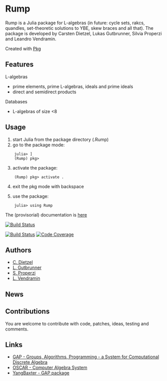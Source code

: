 
# Rump
Rump is a Julia package for L-algebras (in future: cycle sets, rakcs, quandles, set-theoretic solutions to YBE, skew braces and all that). The package is developed by Carsten Dietzel, Lukas Gutbrunner, Silvia Properzi and Leandro Vendramin.

Created with [Pkg](https://github.com/JuliaLang/julia)

Features
--------
L-algebras
* prime elements, prime L-algebras, ideals and prime ideals
* direct and semidirect products

Databases
* L-algebras of size <8

Usage
--------
1. start Julia from the package directory (.Rump)
2. go to the package mode:
```julia-repl
    julia> ]
    (Rump) pkg>
```
3. activate the package:
```julia-repl
    (Rump) pkg> activate .
```
4.  exit the pkg mode with backspace

5. use the package:
```julia-repl
    julia> using Rump
```

The (provisorial) documentation is [here](https://htmlpreview.github.io/?https://github.com/Properzi/Rump.jl/blob/master/docs/build/index.html)


[![Build Status](https://github.com/properzi/Rump.jl/actions/workflows/CI.yml/badge.svg?branch=master)](https://github.com/properzi/Rump.jl/actions/workflows/CI.yml?query=branch%3Amaster)

[![Build Status](https://github.com/gap-packages/rig/workflows/CI/badge.svg?branch=master)](https://github.com/gap-packages/rig/actions?query=workflow%3ACI+branch%3Amaster)
[![Code Coverage](https://codecov.io/github/gap-packages/rig/coverage.svg?branch=master&token=)](https://codecov.io/gh/gap-packages/rig)

Authors
-------
* [C. Dietzel](https://sites.google.com/view/carstendietzel/startseite)
* [L. Gutbrunner](https://www.linkedin.com/in/lukas-gutbrunner-b86aa5320/?originalSubdomain=be)
* [S. Properzi](https://properzi.github.io/)
* [L. Vendramin](https://leandrovendramin.org/)

News
----

<!---
Cite as
-------
If you have used Rump in the preparation of a paper please cite it as:
...
-->

Contributions
-------------
You are welcome to contribute with code, patches, ideas, testing and comments.


Links
-----
* [GAP - Groups, Algorithms, Programming - a System for Computational Discrete Algebra](https://www.gap-system.org/)   
* [OSCAR - Computer Algebra System](https://www.oscar-system.org/)
* [YangBaxter - GAP package](https://gap-packages.github.io/YangBaxter/)
